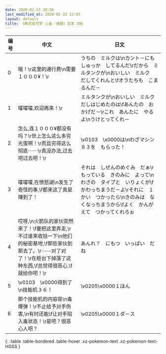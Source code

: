 ```yaml
---
date: 2020-02-23 20:56
last_modified_at: 2020-02-23 22:03
layout: default
title: 《精灵宝可梦 心金／魂银》文本 396
---
```

| 编号 | 中文 | 日文 |
| ---- | ---- | ---- |
| 0 | 哦！\r这里的通行费\n需要１０００¥！\r | うちの　ミルクは\nカント－にも　しゅっか　してるんだ\rだから　ミルタンクが\nおいしい　ミルク　だしてくれんと\fオラたちも　こまるんだ－ |
| 1 | 嚯嚯嚯,欢迎再来！\r | ミルタンクが\nおいしい　ミルク　だしはじめたのは\fあんたの　おかげだ－\rこれ　あんたに　やるよ\nうけとってくれ－ |
| 2 | 怎么,连１０００¥都没有吗？\r世上怎么这么多穷光蛋啊！\r而且穷得这么彻底⋯⋯\r真没办法,过去吧过去吧！\r | \v0103　\x0000は\nわざマシン８３を　もらった！ |
| 3 | 嚯嚯嚯,在愤怒湖\n发生了奇怪的事,\f都来这了真是赚到了！ | それは　しぜんのめぐみ　だぁ\rもっている　きのみに　よって\nわざの　タイプと　いりょくが\fかわっちまうだ－よ\rそれに　１かい　つかったら\nきのみは　なくなっちまうから\fよく　かんがえて　つかってくれろぉ |
| 4 | 哎呀,\n火箭队的家伙突然来了！\f要把这里弄走,\r不过谁来收拾一下\n他们的秘密基地,\f那些家伙到那去了。\r⋯⋯对了对了！\r在柜台下掉落了这种东西,\f总觉得很恶心,\f就给你吧！\r | あんれ？　にもつ　いっぱい　だね |
| 5 | \v0103　\x0000得到了\n技能机３６！ | \v0205\x0000１ほん |
| 6 | 那个技能机的内容是\n毒爆弹！\r不止给予对手伤害,\n有时还能\f让对手陷入毒状态！\r是吧？很恶心人吧？ | \v0205\x0000１ダ－ス |
{: .table .table-bordered .table-hover .xz-pokemon-text .xz-pokemon-text-HGSS }